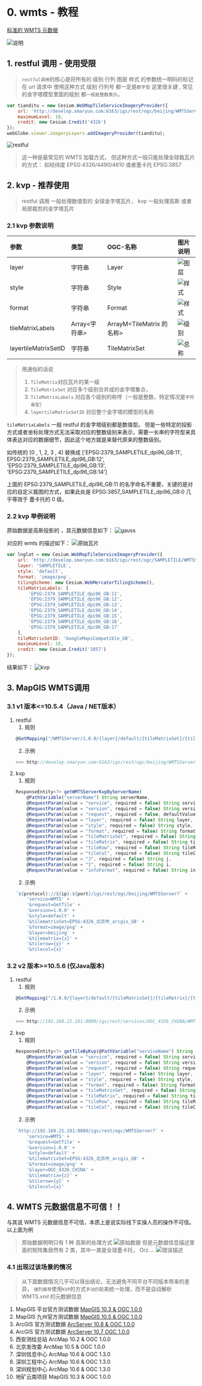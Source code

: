 # 0. wmts - 教程

[标准的 WMTS 元数据](http://develop.smaryun.com:6163/igs/rest/ogc/SAMPLETILE/WMTSServer)

![说明](./static/modules/cesium/fqa/ogc/wmts/gettile.png)

## 1. restful 调用 - 使用受限

> `restful调用`的核心是将所有的 级别 行列 图层 样式 的参数统一明码的标记在 url 请求中
> 使用这种方式 级别 行列号 都一定是`数字型` 这里很关键 , 常见的金字塔模型里面的级别 都`一般是整数表示`。

```js
var tianditu = new Cesium.WebMapTileServiceImageryProvider({
    url: 'http://develop.smaryun.com:6163/igs/rest/ogc/beijing/WMTSServer/1.0.0/beijing/default/EPSG:4326_北京市_arcgis_GB/{TileMatrix}/{TileRow}/{TileCol}.png',
    maximumLevel: 19,
    credit: new Cesium.Credit('4326')
});
webGlobe.viewer.imageryLayers.addImageryProvider(tianditu);
```

![restful](./static/modules/cesium/fqa/ogc/wmts/restful.png)

> 这一种是最常见的 WMTS 加载方式， 但这种方式一般只能处理全球裁瓦片的方式： 如经纬度 EPSG:4326/4490/4610 或者墨卡托 EPSG:3857

## 2. kvp - 推荐使用

> restful 调用 一般处理数值型的 全球金字塔瓦片， kvp 一般处理高斯 或者 局部裁剪的金字塔瓦片

### 2.1 kvp 参数说明

| 参数                 | 类型          | OGC-名称                  | 图片说明                                                             |
| :------------------- | :------------ | :------------------------ | :------------------------------------------------------------------- |
| layer                | 字符串        | Layer                     | ![图层](./static/modules/cesium/fqa/ogc/wmts/layer.png)              |
| style                | 字符串        | Style                     | ![样式](./static/modules/cesium/fqa/ogc/wmts/style-type.png)         |
| format               | 字符串        | Format                    | ![样式](./static/modules/cesium/fqa/ogc/wmts/wmts-format.png)        |
| tileMatrixLabels     | Array<字符串> | ArrayM<TileMatrix 的名称> | ![级别](./static/modules/cesium/fqa/ogc/wmts/tilematrixset.png)      |
| layertileMatrixSetID | 字符串        | TileMatrixSet             | ![总称](./static/modules/cesium/fqa/ogc/wmts/tilematrixset-name.png) |

> 用通俗的话说
>
> 1. `TileMatrix`对应瓦片的某一级
> 1. `TileMatrixSet` 对应多个级别合并成的金字塔集合，
> 1. `TileMatrixLabels` 对应各个级别的称呼（一般是整数，特定情况是`字符串型`）
> 1. `layertileMatrixSetID` 对应整个金字塔的模型的名称

`tileMatrixLabels` 一般 restful 的金字塔级别都是数值型。 但是一些特定的投影方式或者坐标处理方式无法采取对应的整数级别来表示，需要一长串的字符型来具体表达对应的数据细节，因此这个地方就是来替代原来的整数级别。

如传统的 [0 , 1, 2, 3 , 4] 替换成 ['EPSG:2379_SAMPLETILE_dpi96_GB:11', EPSG:2379_SAMPLETILE_dpi96_GB:12', 'EPSG:2379_SAMPLETILE_dpi96_GB:13', 'EPSG:2379_SAMPLETILE_dpi96_GB:14']

上面的 EPSG:2379_SAMPLETILE_dpi96_GB:11 的名字命名不重要，关键的是对应的自定义裁图的方式，如果此处是 EPSG:3857_SAMPLETILE_dpi96_GB:0 几乎等效于 墨卡托的 0 级。

### 2.2 kvp 举例说明

原始数据是高斯投影的 ，其元数据信息如下：
![gauss](./static/modules/cesium/fqa/ogc/wmts/2397.png)

对应的 wmts 的描述如下：
![原始瓦片](./static/modules/cesium/fqa/ogc/wmts/origin-data.png)

```js
var lnglat = new Cesium.WebMapTileServiceImageryProvider({
    url: 'http://develop.smaryun.com:6163/igs/rest/ogc/SAMPLETILE/WMTSServer',
    layer: 'SAMPLETILE',
    style: 'default',
    format: 'image/png',
    tilingScheme: new Cesium.WebMercatorTilingScheme(),
    tileMatrixLabels: [
        'EPSG:2379_SAMPLETILE_dpi96_GB:11',
        'EPSG:2379_SAMPLETILE_dpi96_GB:12',
        'EPSG:2379_SAMPLETILE_dpi96_GB:13',
        'EPSG:2379_SAMPLETILE_dpi96_GB:14',
        'EPSG:2379_SAMPLETILE_dpi96_GB:15',
        'EPSG:2379_SAMPLETILE_dpi96_GB:16',
        'EPSG:2379_SAMPLETILE_dpi96_GB:17'
    ],
    tileMatrixSetID: 'GoogleMapsCompatible_GB',
    maximumLevel: 19,
    credit: new Cesium.Credit('3857')
});
```

结果如下：
![kvp](./static/modules/cesium/fqa/ogc/wmts/wmts-kvp.png)

## 3. MapGIS WMTS调用

### 3.1 v1 版本<=10.5.4（Java / NET版本）
1. restful
    1. 规则
    ``` js 
    @GetMapping("/WMTSServer/1.0.0/{layer}/default/{tileMatrixSet}/{tileMatrix}/{tileRow}/{tileCol}.{format}")
    ```
    2. 示例
    ``` js 
    >>> http://develop.smaryun.com:6163/igs/rest/ogc/beijing/WMTSServer/1.0.0/beijing/default/EPSG:4326_北京市_arcgis_GB/{z}/{y}/{x}.png
    ```
2. kvp
    1. 规则
    ``` js
    ResponseEntity<?> getWMTSServerKvpByServerName(
        @PathVariable("serverName") String serverName,
        @RequestParam(value = "service", required = false) String service,
        @RequestParam(value = "version", required = false) String version,
        @RequestParam(value = "request", required = false, defaultValue = "") String request,
        @RequestParam(value = "layer", required = false) String layer,
        @RequestParam(value = "style", required = false) String style,
        @RequestParam(value = "format", required = false) String format,
        @RequestParam(value = "tileMatrixSet", required = false) String tileMatrixSet,
        @RequestParam(value = "tileMatrix", required = false) String tileMatrix,
        @RequestParam(value = "tileRow", required = false) String tileRow,
        @RequestParam(value = "tileCol", required = false) String tileCol,
        @RequestParam(value = "J", required = false) String j,
        @RequestParam(value = "I", required = false) String i,
        @RequestParam(value = "infoFormat", required = false) String infoFormat)
    ```
    2. 示例
    ``` js
    `${protocol}://${ip}:${port}/igs/rest/ogc/beijing/WMTSServer?` +
        'service=WMTS' +
        '&request=GetTile' +
        '&version=1.0.0' +
        '&style=default' +
        '&tilematrixSet=EPSG:4326_北京市_arcgis_GB' +
        '&format=image/png' +
        '&layer=beijing' +
        '&tilematrix={z}' +
        '&tilerow={y}' +
        '&tilecol={x}'
    ```
### 3.2 v2 版本>=10.5.6 (仅Java版本)
1. restful
    1. 规则
    ``` js 
    @GetMapping("/1.0.0/{layer}/default/{tileMatrixSet}/{tileMatrix}/{tileRow}/{tileCol}.{format}")
    ```
    2. 示例
    ``` js 
    >>> http://192.168.21.191:8089/igs/rest/services/OGC_4326_CHINA/WMTSServer/1.0.0/OGC_4326_CHINA/default/EPSG:4326_OGC_4326_CHINA_028mm_GB/{z}/{y}/{x}.png
    ```
2. kvp
    1. 规则
    ``` js
    ResponseEntity<?> getTileByKvp(@PathVariable("serviceName") String serviceName,
        @RequestParam(value = "service", required = false) String service,
        @RequestParam(value = "version", required = false) String version,
        @RequestParam(value = "request", required = false) String request,
        @RequestParam(value = "layer", required = false) String layer,
        @RequestParam(value = "style", required = false) String style,
        @RequestParam(value = "format", required = false) String format,
        @RequestParam(value = "tileMatrixSet", required = false) String tileMatrixSet,
        @RequestParam(value = "tileMatrix", required = false) String tileMatrix,
        @RequestParam(value = "tileRow", required = false) String tileRow,
        @RequestParam(value = "tileCol", required = false) String tileCol)
    ```
    2. 示例
    ``` js
    `http://192.168.21.191:8089/igs/rest/ogc/WMTSServer?` +
        'service=WMTS' +
        '&request=GetTile' +
        '&version=1.0.0' +
        '&style=default' +
        '&tilematrixSet=EPSG:4326_北京市_arcgis_GB' +
        '&format=image/png' +
        '&layer=OGC_4326_CHINA' +
        '&tilematrix={z}' +
        '&tilerow={y}' +
        '&tilecol={x}'
    ```


## 4. WMTS 元数据信息不可信！！

与其说 WMTS 元数据信息不可信，本质上是说实际线下实操人员的操作不可信。以上面为例

> 原始数据明明只有 1 种 高斯的处理方式
> ![原始数据](./static/modules/cesium/fqa/ogc/wmts/origin-data.png)
> 但是元数据信息描述里面的矩阵集居然有 2 类，其中一类是全球墨卡托， Orz....
> ![错误描述](./static/modules/cesium/fqa/ogc/wmts/error-info.png)

### 4.1 出现过该场景的情况

> 从下面数据情况几乎可以得出结论，无法避免不同平台不同版本带来的差异， `强烈推荐`使用`KVP`的方式`手动匹配`来统一处理，而不是自动解析 WMTS.xml 的元数据信息

1. MapGIS 平台官方测试数据 [MapGIS 10.3 & OGC 1.0.0](http://develop.smaryun.com:6163/igs/rest/ogc/SAMPLETILE/WMTSServer)
1. MapGIS 九州官方测试数据 [MapGIS 10.5 & OGC 1.0.0]()
1. ArcGIS 官方测试数据 [ArcServer 10.8 & OGC 1.0.0](https://gibs.earthdata.nasa.gov/wmts/epsg4326/best/1.0.0/WMTSCapabilities.xml)
1. ArcGIS 官方测试数据 [ArcServer 10.7 OGC 1.0.0](http://219.142.81.85/arcgis/rest/services/10wanZH/MapServer/WMTS/1.0.0/WMTSCapabilities.xml)
1. 西安测绘总站 ArcMap 10.2 & OGC 1.0.0
1. 北京发改委 ArcMap 10.5 & OGC 1.0.0
1. 深圳信息中心 ArcMap 10.6 & OGC 1.3.0
1. 深圳工程中心 ArcMap 10.6 & OGC 1.3.0
1. 深圳规划中心 ArcMap 10.6 & OGC 1.3.0
1. 地矿云南项目 MapGIS 10.3 & OGC 1.0.0
